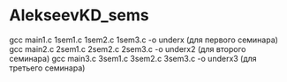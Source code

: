 # AlekseevKD_sems
gcc main1.c 1sem1.c 1sem2.c 1sem3.c -o underx (для первого семинара)
gcc main2.c 2sem1.c 2sem2.c 2sem3.c -o underx2 (для второго семинара) 
gcc main3.c 3sem1.c 3sem2.c 3sem3.c -o underx3 (для третьего семинара) 

